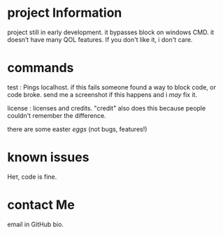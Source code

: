 # project Information

project still in early development. it bypasses block on windows CMD. it doesn’t have many QOL features. If you don't like it, i don't care.

# commands

test : Pings localhost. if this fails someone found a way to block code, or code broke. send me a screenshot if this happens and i *may* fix it.

license : licenses and credits. "credit" also does this because people couldn't remember the difference.

there are some easter *eggs* (not bugs, features!)

# known issues

Нет, code is fine.

# contact Me

email in GitHub bio.
